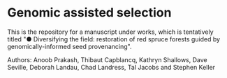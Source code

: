 # Genomic assisted selection
This is the repository for a manuscript under works, which is tentatively titled "●	Diversifying the field: restoration of red spruce forests guided by genomically-informed seed provenancing".

Authors: Anoob Prakash, Thibaut Capblancq, Kathryn Shallows, Dave Seville, Deborah Landau, Chad Landress, Tal Jacobs and Stephen Keller
